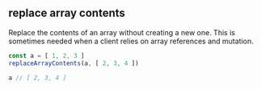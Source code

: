 ## replace array contents

Replace the contents of an array without creating a new one.
This is sometimes needed when a client relies on array references and mutation.

```javascript
const a = [ 1, 2, 3 ]
replaceArrayContents(a, [ 2, 3, 4 ])

a // [ 2, 3, 4 ]
```
